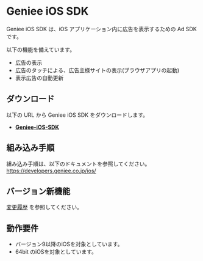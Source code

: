 # Geniee iOS SDK

Geniee iOS SDK は、iOS アプリケーション内に広告を表示するための Ad SDK です。

以下の機能を備えています。  
- 広告の表示
- 広告のタッチによる、広告主様サイトの表示(ブラウザアプリの起動)
- 表示広告の自動更新

## ダウンロード

以下の URL から Geniee iOS SDK をダウンロードします。

- **[Geniee-iOS-SDK](https://github.com/geniee-ssp/Geniee-iOS-SDK/releases)**

## 組み込み手順

組み込み手順は、以下のドキュメントを参照してください。  
<https://developers.geniee.co.jp/ios/>

## バージョン新機能

[変更履歴](https://github.com/geniee-ssp/Geniee-iOS-SDK/releases) を参照してください。

## 動作要件

- バージョン9以降のiOSを対象としています。
- 64bit のiOSを対象としています。
